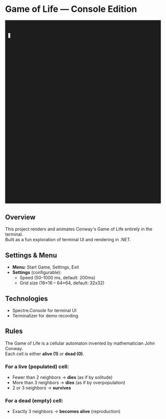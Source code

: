 # Game of Life — Console Edition

![Demo](assets/demo.gif)

## Overview
This project renders and animates Conway's Game of Life entirely in the terminal.  
Built as a fun exploration of terminal UI and rendering in .NET.

## Settings & Menu

- **Menu**: Start Game, Settings, Exit  
- **Settings** (configurable):  
  - Speed (50–1000 ms, default: 200ms)
  - Grid size (16×16 – 64×64, default: 32x32)

## Technologies
- Spectre.Console for terminal UI  
- Terminalizer for demo recording

## Rules

The Game of Life is a cellular automaton invented by mathematician John Conway.  
Each cell is either **alive (1)** or **dead (0)**.

### For a live (populated) cell:
- Fewer than 2 neighbors → **dies** (as if by solitude)  
- More than 3 neighbors → **dies** (as if by overpopulation)  
- 2 or 3 neighbors → **survives**

### For a dead (empty) cell:
- Exactly 3 neighbors → **becomes alive** (reproduction)
